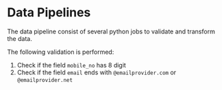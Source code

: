 # Data Pipelines

The data pipeline consist of several python jobs to validate and transform the data.

The following validation is performed:
1. Check if the field `mobile_no` has 8 digit
2. Check if the field `email` ends with `@emailprovider.com` or `@emailprovider.net`